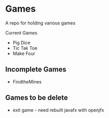 # Games
A repo for holding various games

Current Games
+ Pig Dice
+ Tic Tak Toe
+ Make Four

## Incomplete Games

* FindtheMines


## Games to be delete

* exit game - need rebuilt javafx with openjfx


